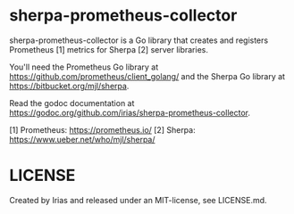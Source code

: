 # sherpa-prometheus-collector

sherpa-prometheus-collector is a Go library that creates and registers Prometheus [1] metrics for Sherpa [2] server libraries.

You'll need the Prometheus Go library at https://github.com/prometheus/client_golang/ and the Sherpa Go library at https://bitbucket.org/mjl/sherpa.

Read the godoc documentation at https://godoc.org/github.com/irias/sherpa-prometheus-collector.

[1] Prometheus: https://prometheus.io/
[2] Sherpa: https://www.ueber.net/who/mjl/sherpa/

# LICENSE

Created by Irias and released under an MIT-license, see LICENSE.md.

